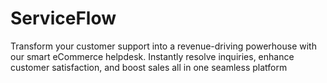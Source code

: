 # ServiceFlow
Transform your customer support into a revenue-driving powerhouse with our smart eCommerce helpdesk. Instantly resolve inquiries, enhance customer satisfaction, and boost sales all in one seamless platform

